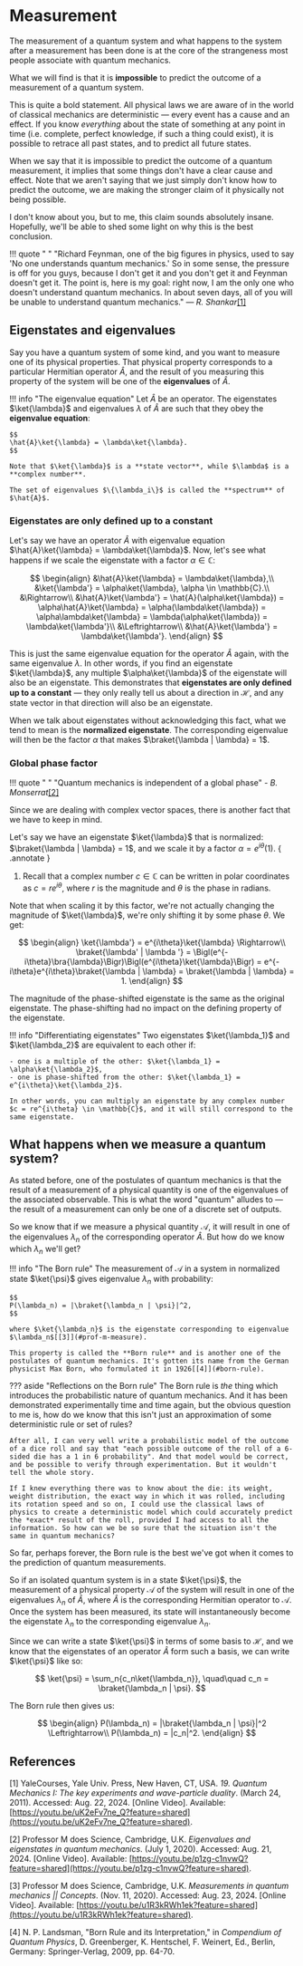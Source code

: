 # Measurement
The measurement of a quantum system and what happens to the system after a measurement has been done is at the core of the strangeness most people associate with quantum mechanics.

What we will find is that it is **impossible** to predict the outcome of a measurement of a quantum system.

This is quite a bold statement. All physical laws we are aware of in the world of classical mechanics are deterministic &mdash; every event has a cause and an effect. If you know *everything* about the state of something at any point in time (i.e. complete, perfect knowledge, if such a thing could exist), it is possible to retrace all past states, and to predict all future states.

When we say that it is impossible to predict the outcome of a quantum measurement, it implies that some things don't have a clear cause and effect. Note that we aren't saying that we just simply don't know how to predict the outcome, we are making the stronger claim of it physically not being possible.

I don't know about you, but to me, this claim sounds absolutely insane. Hopefully, we'll be able to shed some light on why this is the best conclusion.

!!! quote " "
    "Richard Feynman, one of the big figures in physics, used to say 'No one understands quantum mechanics.' So in some sense, the pressure is off for you guys, because I don't get it and you don't get it and Feynman doesn't get it. The point is, here is my goal: right now, I am the only one who doesn't understand quantum mechanics. In about seven days, all of you will be unable to understand quantum mechanics." &mdash; *R. Shankar*[[1]](#shankar-l1)

## Eigenstates and eigenvalues
Say you have a quantum system of some kind, and you want to measure one of its physical properties. That physical property corresponds to a particular Hermitian operator $\hat{A}$, and the result of you measuring this property of the system will be one of the **eigenvalues** of $\hat{A}$.

!!! info "The eigenvalue equation"
    Let $\hat{A}$ be an operator. The eigenstates $\ket{\lambda}$ and eigenvalues $\lambda$ of $\hat{A}$ are such that they obey the **eigenvalue equation**:

    $$
    \hat{A}\ket{\lambda} = \lambda\ket{\lambda}.
    $$

    Note that $\ket{\lambda}$ is a **state vector**, while $\lambda$ is a **complex number**.

    The set of eigenvalues $\{\lambda_i\}$ is called the **spectrum** of $\hat{A}$.


### Eigenstates are only defined up to a constant
Let's say we have an operator $\hat{A}$ with eigenvalue equation $\hat{A}\ket{\lambda} = \lambda\ket{\lambda}$. Now, let's see what happens if we scale the eigenstate with a factor $\alpha \in \mathbb{C}$:

$$
\begin{align}
    &\hat{A}\ket{\lambda} = \lambda\ket{\lambda},\\
    &\ket{\lambda'} = \alpha\ket{\lambda}, \alpha \in \mathbb{C}.\\
    &\Rightarrow\\
    &\hat{A}\ket{\lambda'} = \hat{A}(\alpha\ket{\lambda}) = \alpha\hat{A}\ket{\lambda} = \alpha(\lambda\ket{\lambda}) = \alpha\lambda\ket{\lambda} = \lambda(\alpha\ket{\lambda}) = \lambda\ket{\lambda'}\\
    &\Leftrightarrow\\
    &\hat{A}\ket{\lambda'} = \lambda\ket{\lambda'}.
\end{align}
$$

This is just the same eigenvalue equation for the operator $\hat{A}$ again, with the same eigenvalue $\lambda$. In other words, if you find an eigenstate $\ket{\lambda}$, any multiple $\alpha\ket{\lambda}$ of the eigenstate will also be an eigenstate. This demonstrates that **eigenstates are only defined up to a constant** &mdash; they only really tell us about a direction in $\mathcal{H}$, and any state vector in that direction will also be an eigenstate.

When we talk about eigenstates without acknowledging this fact, what we tend to mean is the **normalized eigenstate**. The corresponding eigenvalue will then be the factor $\alpha$ that makes $\braket{\lambda | \lambda} = 1$.

### Global phase factor
!!! quote " "
    "Quantum mechanics is independent of a global phase" - *B. Monserrat*[[2]](#prof-m-eigen)

Since we are dealing with complex vector spaces, there is another fact that we have to keep in mind.

Let's say we have an eigenstate $\ket{\lambda}$ that is normalized: $\braket{\lambda | \lambda} = 1$, and we scale it by a factor $\alpha = e^{i\theta}$(1).
{ .annotate }

1.    Recall that a complex number $c \in \mathbb{C}$ can be written in polar coordinates as $c = re^{i\theta}$, where $r$ is the magnitude and $\theta$ is the phase in radians.

Note that when scaling it by this factor, we're not actually changing the magnitude of $\ket{\lambda}$, we're only shifting it by some phase $\theta$. We get:

$$
\begin{align}
    \ket{\lambda'} = e^{i\theta}\ket{\lambda} \Rightarrow\\
    \braket{\lambda' | \lambda '} = \Bigl(e^{-i\theta}\bra{\lambda}\Bigr)\Bigl(e^{i\theta}\ket{\lambda}\Bigr) = e^{-i\theta}e^{i\theta}\braket{\lambda | \lambda} = \braket{\lambda | \lambda} = 1.
\end{align}
$$

The magnitude of the phase-shifted eigenstate is the same as the original eigenstate. The phase-shifting had no impact on the defining property of the eigenstate.

!!! info "Differentiating eigenstates"
    Two eigenstates $\ket{\lambda_1}$ and $\ket{\lambda_2}$ are equivalent to each other if:

    - one is a multiple of the other: $\ket{\lambda_1} = \alpha\ket{\lambda_2}$,
    - one is phase-shifted from the other: $\ket{\lambda_1} = e^{i\theta}\ket{\lambda_2}$.

    In other words, you can multiply an eigenstate by any complex number $c = re^{i\theta} \in \mathbb{C}$, and it will still correspond to the same eigenstate.

## What happens when we measure a quantum system?
As stated before, one of the postulates of quantum mechanics is that the result of a measurement of a physical quantity is one of the eigenvalues of the associated observable. This is what the word "quantum" alludes to &mdash; the result of a measurement can only be one of a discrete set of outputs.

So we know that if we measure a physical quantity $\mathcal{A}$, it will result in one of the eigenvalues $\lambda_n$ of the corresponding operator $\hat{A}$. But how do we know which $\lambda_n$ we'll get?

!!! info "The Born rule"
    The measurement of $\mathcal{A}$ in a system in normalized state $\ket{\psi}$ gives eigenvalue $\lambda_n$ with probability:

    $$
    P(\lambda_n) = |\braket{\lambda_n | \psi}|^2,
    $$

    where $\ket{\lambda_n}$ is the eigenstate corresponding to eigenvalue $\lambda_n$[[3]](#prof-m-measure).

    This property is called the **Born rule** and is another one of the postulates of quantum mechanics. It's gotten its name from the German physicist Max Born, who formulated it in 1926[[4]](#born-rule).

??? aside "Reflections on the Born rule"
    The Born rule is *the* thing which introduces the probabilistic nature of quantum mechanics. And it has been demonstrated experimentally time and time again, but the obvious question to me is, how do we know that this isn't just an approximation of some deterministic rule or set of rules?
    
    After all, I can very well write a probabilistic model of the outcome of a dice roll and say that "each possible outcome of the roll of a 6-sided die has a 1 in 6 probability". And that model would be correct, and be possible to verify through experimentation. But it wouldn't tell the whole story.
    
    If I knew everything there was to know about the die: its weight, weight distribution, the exact way in which it was rolled, including its rotation speed and so on, I could use the classical laws of physics to create a deterministic model which could accurately predict the *exact* result of the roll, provided I had access to all the information. So how can we be so sure that the situation isn't the same in quantum mechanics?

So far, perhaps forever, the Born rule is the best we've got when it comes to the prediction of quantum measurements.

So if an isolated quantum system is in a state $\ket{\psi}$, the measurement of a physical property $\mathcal{A}$ of the system will result in one of the eigenvalues $\lambda_n$ of $\hat{A}$, where $\hat{A}$ is the corresponding Hermitian operator to $\mathcal{A}$. Once the system has been measured, its state will instantaneously become the eigenstate $\lambda_n$ to the corresponding eigenvalue $\lambda_n$.

Since we can write a state $\ket{\psi}$ in terms of some basis to $\mathcal{H}$, and we know that the eigenstates of an operator $\hat{A}$ form such a basis, we can write $\ket{\psi}$ like so:

$$
\ket{\psi} = \sum_n{c_n\ket{\lambda_n}}, \quad\quad c_n = \braket{\lambda_n | \psi}.
$$

The Born rule then gives us:

$$
\begin{align}
    P(\lambda_n) = |\braket{\lambda_n | \psi}|^2 \Leftrightarrow\\
    P(\lambda_n) = |c_n|^2.
\end{align}
$$

## References
<span id="shankar-l1">[1]</span> YaleCourses, Yale Univ. Press, New Haven, CT, USA. *19. Quantum Mechanics I: The key experiments and wave-particle duality*. (March 24, 2011). Accessed: Aug. 22, 2024. [Online Video]. Available: [https://youtu.be/uK2eFv7ne_Q?feature=shared](https://youtu.be/uK2eFv7ne_Q?feature=shared).

<span id="prof-m-eigen">[2]</span> Professor M does Science, Cambridge, U.K. *Eigenvalues and eigenstates in quantum mechanics*. (July 1, 2020). Accessed: Aug. 21, 2024. [Online Video]. Available: [https://youtu.be/p1zg-c1nvwQ?feature=shared](https://youtu.be/p1zg-c1nvwQ?feature=shared).

<span id="prof-m-measure">[3]</span> Professor M does Science, Cambridge, U.K. *Measurements in quantum mechanics || Concepts*. (Nov. 11, 2020). Accessed: Aug. 23, 2024. [Online Video]. Available: [https://youtu.be/u1R3kRWh1ek?feature=shared](https://youtu.be/u1R3kRWh1ek?feature=shared).

<span id="born-rule">[4]</span> N. P. Landsman, "Born Rule and its Interpretation," in *Compendium of Quantum Physics*, D. Greenberger, K. Hentschel, F. Weinert, Ed., Berlin, Germany: Springer-Verlag, 2009, pp. 64-70.